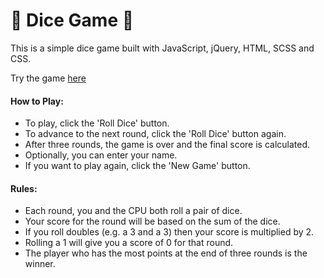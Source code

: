 # 🎲 Dice Game 🎲
This is a simple dice game built with JavaScript, jQuery, HTML, SCSS and CSS.


Try the game [here](https://dhungdata.github.io/DiceGame/ "🎲 Dice Game 🎲")

#### How to Play:
* To play, click the 'Roll Dice' button.
* To advance to the next round, click the 'Roll Dice' button again.
* After three rounds, the game is over and the final score is calculated.
* Optionally, you can enter your name.
* If you want to play again, click the 'New Game' button.

#### Rules:
 * Each round, you and the CPU both roll a pair of dice.
 * Your score for the round will be based on the sum of the dice.
 * If you roll doubles (e.g. a 3 and a 3) then your score is multiplied by 2.
 * Rolling a 1 will give you a score of 0 for that round.
 * The player who has the most points at the end of three rounds is the winner.